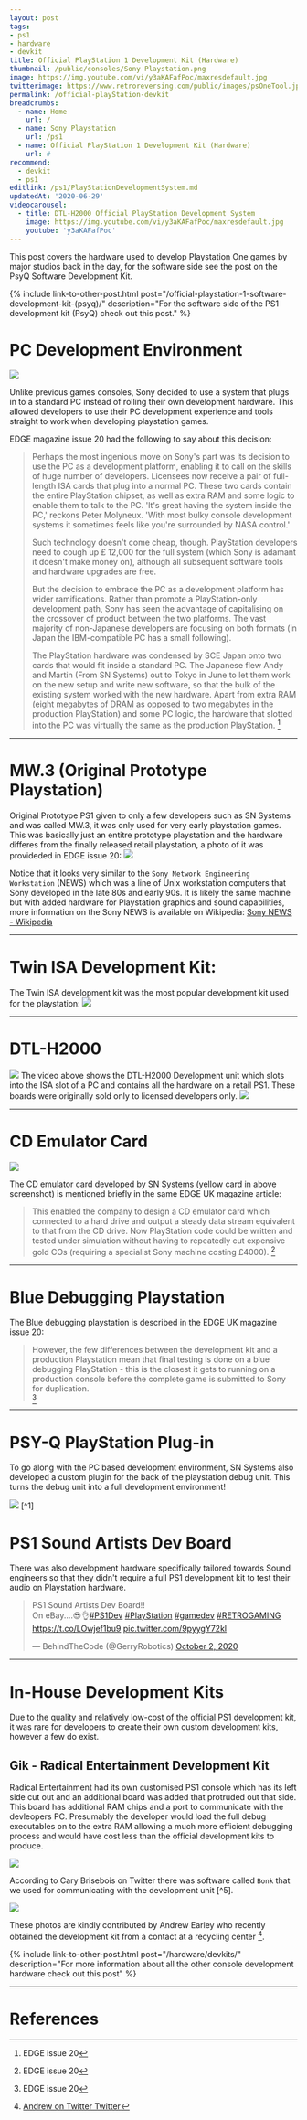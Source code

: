 ```yaml
---
layout: post
tags: 
- ps1
- hardware
- devkit
title: Official PlayStation 1 Development Kit (Hardware)
thumbnail: /public/consoles/Sony Playstation.png
image: https://img.youtube.com/vi/y3aKAFafPoc/maxresdefault.jpg
twitterimage: https://www.retroreversing.com/public/images/psOneTool.jpg
permalink: /official-playStation-devkit
breadcrumbs:
  - name: Home
    url: /
  - name: Sony Playstation
    url: /ps1
  - name: Official PlayStation 1 Development Kit (Hardware)
    url: #
recommend: 
  - devkit
  - ps1
editlink: /ps1/PlayStationDevelopmentSystem.md
updatedAt: '2020-06-29'
videocarousel:
  - title: DTL-H2000 Official PlayStation Development System
    image: https://img.youtube.com/vi/y3aKAFafPoc/maxresdefault.jpg
    youtube: 'y3aKAFafPoc'
---
```

This post covers the hardware used to develop Playstation One games by major studios back in the day, for the software side see the post on the PsyQ Software Development Kit.

{% include link-to-other-post.html post="/official-playstation-1-software-development-kit-(psyq)/" description="For the software side of the PS1 development kit (PsyQ) check out this post." %}


# PC Development Environment
<img src="/public/images/psOneTool.jpg"/>

Unlike previous games consoles, Sony decided to use a system that plugs in to a standard PC instead of rolling their own development hardware. This allowed developers to use their PC development experience and tools straight to work when developing playstation games.


EDGE magazine issue 20 had the following to say about this decision:

> Perhaps the most ingenious move on Sony's part was its decision to use the PC as a development platform, enabling it to call on the skills of huge number of developers. 
> Licensees now receive a pair of full-length ISA cards that plug into a normal PC. 
> These two cards contain the entire PlayStation chipset, as well as extra RAM and some logic to enable them to talk to the PC. 'lt's great having the system inside the PC,' reckons Peter Molyneux. 'With most bulky console development systems it sometimes feels like you're surrounded by NASA control.'
> 					
> Such technology doesn't come cheap, though. PlayStation developers need to cough up £ 12,000 for the full system (which Sony is adamant it doesn't make money on), although all subsequent software tools and hardware upgrades are free.
> 					
> But the decision to embrace the PC as a development platform has wider ramifications. Rather than promote a PlayStation-only development path, Sony has seen the advantage of capitalising on the crossover of product between the two platforms. 
The vast majority of non-Japanese developers are focusing on both formats (in Japan the IBM-compatible PC has a small following). 
> 
> The PlayStation hardware was condensed by SCE Japan onto two cards that  would fit inside a standard PC. The Japanese flew Andy and Martin (From SN Systems) out to Tokyo in June to let them work on the new setup and write new software, so that the bulk of the existing system worked with the new hardware. Apart from extra RAM (eight megabytes of DRAM as opposed to two megabytes in the production PlayStation) and some PC logic, the hardware that slotted into the PC was virtually the same as the production PlayStation.
[^2]

---
# MW.3 (Original Prototype Playstation)
Original Prototype PS1 given to only a few developers such as SN Systems and was called MW.3, it was only used for very early playstation games. This was basically just an entitre prototype playstation and the hardware differes from the finally released retail playstation, a photo of it was provideded in EDGE issue 20:
<img src="/public/magazine/PS1OriginalDevKitMW3_EDGE_Issue_20.png" />

Notice that it looks very similar to the `Sony Network Engineering Workstation` (NEWS) which was a line of Unix workstation computers that Sony developed in the late 80s and early 90s. It is likely the same machine but with added hardware for Playstation graphics and sound capabilities, more information on the Sony NEWS is available on Wikipedia: [Sony NEWS - Wikipedia](https://en.wikipedia.org/wiki/Sony_NEWS)

---
# Twin ISA Development Kit:
The Twin ISA development kit was the most popular development kit used for the playstation:
<img src="/public/magazine/PS1DevKitTwinISA_EDGE_Issue_20.png" />

---
# DTL-H2000
<img src="/public/images/psoneToolISA.jpg"/>
The video above shows the DTL-H2000 Development unit which slots into the ISA slot of a PC and contains all the hardware on a retail PS1.
These boards were originally sold only to licensed developers only. 

<img src="/public/images/psone-DTL-H2510.jpg"/>

---
# CD Emulator Card
<img src="/public/images/AllPSOneDevBoards.jpg"/>

The CD emulator card developed by SN Systems (yellow card in above screenshot) is mentioned briefly in the same EDGE UK magazine article:		
> This enabled the company to design a CD emulator card which connected to a hard drive and output a steady data stream equivalent to that from the CD drive. 
> Now PlayStation	code could be written and tested under simulation without having to repeatedly cut expensive gold COs (requiring a specialist Sony machine costing £4000).
[^2]

---
# Blue Debugging Playstation
The Blue debugging playstation is described in the EDGE UK magazine issue 20:
> However, the few differences between the development kit and a production Playstation mean that final testing is done on a blue debugging PlayStation - this is the closest it gets to running on a production console before the complete game is submitted to Sony for duplication.  
[^2]

---
# PSY-Q PlayStation Plug-in
To go along with the PC based development environment, SN Systems also developed a custom plugin for the back of the playstation debug unit. This turns the debug unit into a full development environment!

<img src="/public/magazine/Sn Systems hadrware for Ps1 PsyQ in Next_Generation_Issue_015_March_1996_0083-2.jpg" />
[^1]

# PS1 Sound Artists Dev Board
There was also development hardware specifically tailored towards Sound engineers so that they didn't require a full PS1 development kit to test their audio on Playstation hardware.

<blockquote class="twitter-tweet"><p lang="en" dir="ltr">PS1 Sound Artists Dev Board!! <br>On eBay....😎👌<a href="https://twitter.com/hashtag/PS1Dev?src=hash&amp;ref_src=twsrc%5Etfw">#PS1Dev</a> <a href="https://twitter.com/hashtag/PlayStation?src=hash&amp;ref_src=twsrc%5Etfw">#PlayStation</a> <a href="https://twitter.com/hashtag/gamedev?src=hash&amp;ref_src=twsrc%5Etfw">#gamedev</a> <a href="https://twitter.com/hashtag/RETROGAMING?src=hash&amp;ref_src=twsrc%5Etfw">#RETROGAMING</a> <a href="https://t.co/LOwjef1bu9">https://t.co/LOwjef1bu9</a> <a href="https://t.co/9pyygY72kl">pic.twitter.com/9pyygY72kl</a></p>&mdash; BehindTheCode (@GerryRobotics) <a href="https://twitter.com/GerryRobotics/status/1312002590645932033?ref_src=twsrc%5Etfw">October 2, 2020</a></blockquote> <script async src="https://platform.twitter.com/widgets.js" charset="utf-8"></script>

---
# In-House Development Kits
Due to the quality and relatively low-cost of the official PS1 development kit, it was rare for developers to create their own custom development kits, however a few do exist.

## Gik - Radical Entertainment Development Kit
Radical Entertainment had its own customised PS1 console which has its left side cut out and an additional board was added that protruded out that side. This board has additional RAM chips and a port to communicate with the devleopers PC. Presumably the developer would load the full debug executables on to the extra RAM allowing a much more efficient debugging process and would have cost less than the official development kits to produce.

<img src="/public/images/ps1/Radical Entertainment Custom Development PS1 by Andrew Earley.jpg" />

According to Cary Brisebois on Twitter there was software called `Bonk` that we used for communicating with the development unit [^5]. 

<img src="/public/images/ps1/Radical Entertainment Custom Development PS1 Side by Andrew Earley.jpg" />

These photos are kindly contributed by Andrew Earley who recently obtained the development kit from a contact at a recycling center [^4]. 


{% include link-to-other-post.html post="/hardware/devkits/" description="For more information about all the other console development hardware check out this post" %}

---
# References
[^1]: Next generation issue 15 from March 1996
[^2]: EDGE issue 20
[^3]: [SONY TOOL Playstation One PS1 Development DTL Devkit Debugging RARE PROTOTYPE](https://www.ebay.com/itm/SONY-TOOL-Playstation-One-PS1-Development-DTL-Devkit-Debugging-RARE-PROTOTYPE/173864533814)
[^4]: [Andrew on Twitter Twitter](https://twitter.com/AndrewEarley7/status/1276871457272823808)
